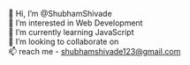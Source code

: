 

<!---
ShubhamShivade/ShubhamShivade is a ✨ special ✨ repository because its `README.md` (this file) appears on your GitHub profile.
You can click the Preview link to take a look at your changes.
--->
👋 Hi, I’m @ShubhamShivade<br>
👀 I’m interested in Web Development<br>
🌱 I’m currently learning JavaScript<br>
💞️ I’m looking to collaborate on<br>
📫 reach me - shubhamshivade123@gmail.com
